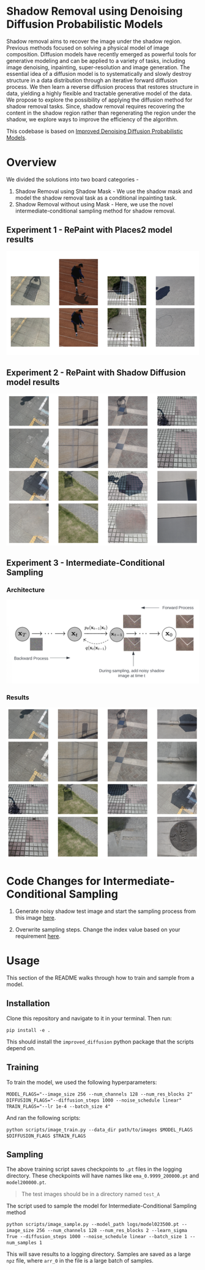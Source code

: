 # Shadow Removal using Denoising Diffusion Probabilistic Models

Shadow removal aims to recover the image under the shadow region. Previous methods focused on solving a physical model of image composition. Diffusion models have recently emerged as powerful tools for generative modeling and can be applied to a variety of tasks, including image denoising, inpainting, super-resolution and image generation. The essential idea of a diffusion model is to systematically and slowly destroy structure in a data distribution through an iterative forward diffusion process. We then learn a reverse diffusion process that restores structure in data, yielding a highly flexible and tractable generative model of the data. We propose to explore the possibility of applying the diffusion method for shadow removal tasks. Since, shadow removal requires recovering the content in the shadow region rather than regenerating the region under the shadow, we explore ways to improve the efficiency of the algorithm.

This codebase is based on [Improved Denoising Diffusion Probabilistic Models](https://arxiv.org/abs/2102.09672).

# Overview
We divided the solutions into two board categories -
1. Shadow Removal using Shadow Mask - We use the shadow mask and model the shadow removal task as a conditional inpainting task.
2. Shadow Removal without using Mask - Here, we use the novel intermediate-conditional sampling method for shadow removal.

## Experiment 1 -  RePaint with Places2 model results

![places2](repo-images/places2.png)

## Experiment 2 -  RePaint with Shadow Diffusion model results

![shadow-diff](repo-images/shadow-diff.png)

## Experiment 3 -  Intermediate-Conditional Sampling

### Architecture
![arch](repo-images/arch.png)

### Results
![inter-cond](repo-images/inter-conditional.png)

# Code Changes for Intermediate-Conditional Sampling

1. Generate noisy shadow test image and start the sampling process from this image [here](https://github.com/sugamxp/shadow-diffusion/blob/3e66a92a83f77cf7877a667154fa2aadadb2bee1/scripts/image_sample.py#L97).

2. Overwrite sampling steps. Change the index value based on your requirement [here](https://github.com/sugamxp/shadow-diffusion/blob/3e66a92a83f77cf7877a667154fa2aadadb2bee1/improved_diffusion/gaussian_diffusion.py#L457).

# Usage

This section of the README walks through how to train and sample from a model.

## Installation

Clone this repository and navigate to it in your terminal. Then run:

```
pip install -e .
```

This should install the `improved_diffusion` python package that the scripts depend on.
## Training

To train the model, we used the following hyperparameters:

```
MODEL_FLAGS="--image_size 256 --num_channels 128 --num_res_blocks 2"
DIFFUSION_FLAGS="--diffusion_steps 1000 --noise_schedule linear"
TRAIN_FLAGS="--lr 1e-4 --batch_size 4"
```

And ran the following scripts:

```
python scripts/image_train.py --data_dir path/to/images $MODEL_FLAGS $DIFFUSION_FLAGS $TRAIN_FLAGS
```

## Sampling

The above training script saves checkpoints to `.pt` files in the logging directory. These checkpoints will have names like `ema_0.9999_200000.pt` and `model200000.pt`. 

> The test images should be in a directory named ```test_A```

The script used to sample the model for Intermediate-Conditional Sampling method
```
python scripts/image_sample.py --model_path logs/model023500.pt --image_size 256 --num_channels 128 --num_res_blocks 2 --learn_sigma True --diffusion_steps 1000 --noise_schedule linear --batch_size 1 --num_samples 1
```

This will save results to a logging directory. Samples are saved as a large `npz` file, where `arr_0` in the file is a large batch of samples.